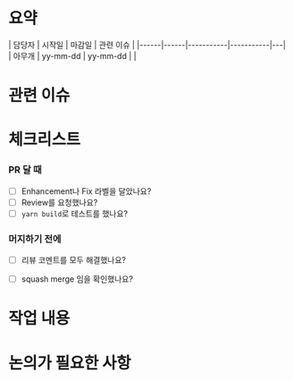 # 요약
| 담당자 | 시작일 | 마감일 | 관련 이슈 |
|------|------|-----------|-----------|---|
| 아무개 | yy-mm-dd | yy-mm-dd |   |

# 관련 이슈
<!-- #1 같이 번호로 달아주세요 -->


# 체크리스트
### PR 달 때
- [ ] Enhancement나 Fix 라벨을 달았나요?
- [ ] Review를 요청했나요?
- [ ] `yarn build`로 테스트를 했나요?

### 머지하기 전에
- [ ] 리뷰 코멘트를 모두 해결했나요?
- [ ] squash merge 임을 확인했나요?


# 작업 내용


# 논의가 필요한 사항

